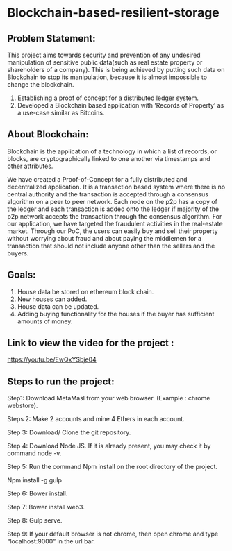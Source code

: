 # Blockchain-based-resilient-storage

## Problem Statement:

This project aims towards security and prevention of any undesired manipulation of sensitive public data(such as real estate property or shareholders of a company). This is being achieved by putting such data on Blockchain to stop its manipulation, because it is almost impossible to change the blockchain.

1. Establishing a proof of concept for a distributed ledger system.
2. Developed a Blockchain based application with ‘Records of Property’ as a use-case similar as Bitcoins.

## About Blockchain:

Blockchain is the application of a technology in which a list of records, or blocks, are cryptographically linked to one another via timestamps and other attributes. 

We have created a Proof-of-Concept for a fully distributed and decentralized application. It is a transaction based system where there is no central authority and the transaction is accepted through a consensus algorithm on a peer to peer network. Each node on the p2p has a copy of the ledger and each transaction is added onto the ledger if majority of the p2p network accepts the transaction through the consensus algorithm. For our application, we have targeted the fraudulent activities in the real-estate market. Through our PoC, the users can easily buy and sell their property without worrying about fraud and about paying the middlemen for a transaction that should not include anyone other than the sellers and the  buyers.

## Goals:

1. House data be stored on ethereum block chain.
2. New houses can added.
3. House data can be updated.
4. Adding buying functionality for the houses if the buyer has sufficient amounts of money.
  
## Link to view the video for the project : 
https://youtu.be/EwQxYSbje04
 
## Steps to run the project:

Step1:
Download MetaMasl from your web browser. (Example : chrome webstore).

Steps 2:
Make 2 accounts and mine 4 Ethers in each account.

Step 3:
Download/ Clone the git repository.

Step 4:
Download Node JS. If it is already present, you may check it by command node -v.

Step 5:
Run the command Npm install on the root directory of the project. 

Npm install -g gulp

Step 6:
Bower install.

Step 7:
Bower install web3.

Step 8:
Gulp serve.

Step 9:
If your default browser is not chrome, then open chrome and type “localhost:9000” in the url bar.
